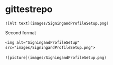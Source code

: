 # gittestrepo

	![Alt text](images/SigningandProfileSetup.png)
	
Second format

	<img alt="SigningandProfileSetup" src="images/SigningandProfileSetup.png">

	![picture](images/SigningandProfileSetup.png)
